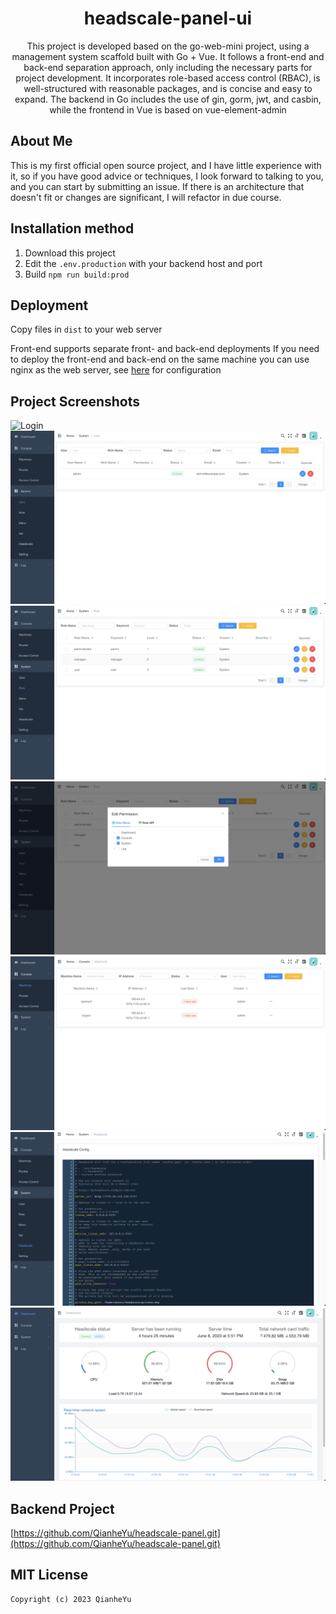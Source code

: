 <h1 align="center">headscale-panel-ui</h1>

<div align="center"> This project is developed based on the go-web-mini project, using a management system scaffold built with Go + Vue. It follows a front-end and back-end separation approach, only including the necessary parts for project development. It incorporates role-based access control (RBAC), is well-structured with reasonable packages, and is concise and easy to expand. The backend in Go includes the use of gin, gorm, jwt, and casbin, while the frontend in Vue is based on vue-element-admin</div>

About Me
-------------------------
This is my first official open source project, and I have little experience with it,
so if you have good advice or techniques, I look forward to talking to you, and you can start by submitting an issue.
If there is an architecture that doesn't fit or changes are significant, I will refactor in due course.

## Installation method
1. Download this project
2. Edit the `.env.production` with your backend host and port
3. Build `npm run build:prod`

## Deployment
Copy files in `dist` to your web server

Front-end supports separate front- and back-end deployments
If you need to deploy the front-end and back-end on the same machine you can use nginx as the web server, see [here](./docs/nginx.md) for configuration

Project Screenshots
-------------------

![Login](./docs/images/login.png)
![User](./docs/images/user.png)
![Role](./docs/images/role.PNG)
![RolePermission](./docs/images/rolePermission.png)
![Machine](./docs/images/machine.png)
![HeadscaleConfig](./docs/images/headscaleconfig.png)
![Dashboard](./docs/images/dashboard.png)

Backend Project
--------------------
[https://github.com/QianheYu/headscale-panel.git](https://github.com/QianheYu/headscale-panel.git)

## MIT License

    Copyright (c) 2023 QianheYu

